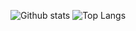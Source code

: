 ![Github stats](https://github-readme-stats.vercel.app/api?username=Lemuriets&show_icons=true&theme=tokyonight)
![Top Langs](https://github-readme-stats.vercel.app/api/top-langs/?username=Lemuriets&lang_count=10&layout=compact&theme=tokyonight)
